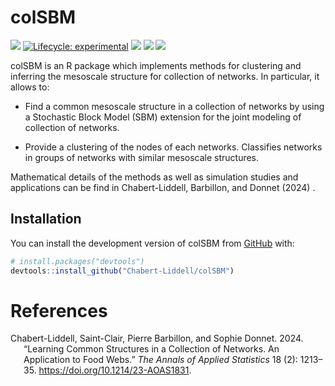 
<!-- README.md is generated from README.Rmd. Please edit that file -->

# colSBM

<!-- badges: start -->

[![](https://img.shields.io/badge/devel%20version-0.4.4-green.svg)](https://github.com/Chabert-Liddell/colSBM)
[![Lifecycle:
experimental](https://img.shields.io/badge/lifecycle-experimental-orange.svg)](https://lifecycle.r-lib.org/articles/stages.html#experimental)
[![](https://img.shields.io/github/last-commit/Chabert-Liddell/colSBM.svg)](https://github.com/Chabert-Liddell/colSBM/commits/main)
[![](https://badgen.net/badge/DOI/10.1214%2F23-AOAS1831/yellow)](https://doi.org/10.1214/23-AOAS1831)
[![](https://www.r-pkg.org/badges/version/colSBM)](https://CRAN.R-project.org/package=colSBM)
<!-- badges: end -->

colSBM is an R package which implements methods for clustering and
inferring the mesoscale structure for collection of networks. In
particular, it allows to:

- Find a common mesoscale structure in a collection of networks by using
  a Stochastic Block Model (SBM) extension for the joint modeling of
  collection of networks.

- Provide a clustering of the nodes of each networks. Classifies
  networks in groups of networks with similar mesoscale structures.

Mathematical details of the methods as well as simulation studies and
applications can be find in Chabert-Liddell, Barbillon, and Donnet
(2024) .

## Installation

You can install the development version of colSBM from
[GitHub](https://github.com/) with:

``` r
# install.packages("devtools")
devtools::install_github("Chabert-Liddell/colSBM")
```

# References

<div id="refs" class="references csl-bib-body hanging-indent"
entry-spacing="0">

<div id="ref-collection" class="csl-entry">

Chabert-Liddell, Saint-Clair, Pierre Barbillon, and Sophie Donnet. 2024.
“Learning Common Structures in a Collection of Networks. An Application
to Food Webs.” *The Annals of Applied Statistics* 18 (2): 1213–35.
<https://doi.org/10.1214/23-AOAS1831>.

</div>

</div>
